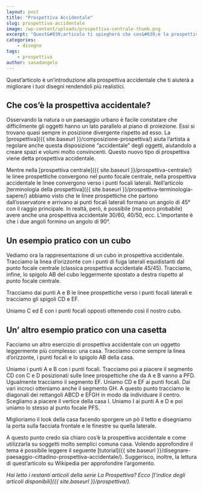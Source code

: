 ```yaml
---
layout: post
title: "Prospettiva Accidentale"
slug: prospettiva-accidentale
image: /wp-content/uploads/prospettiva-centrale-thumb.png
excerpt: "Quest&#039;articolo ti spiegherà che cos&#039;è la prospettiva accidentale e come usarla per rendere i tuoi disegni più realistici."
categories:
    - disegno
tags:
    - prospettiva
author: sasadangelo
---
```



Quest&#8217;articolo è un&#8217;introduzione alla prospettiva accidentale che ti aiuterà a migliorare i tuoi disegni rendendoli più realistici.

## Che cos&#8217;è la prospettiva accidentale?

Osservando la natura o un paesaggio urbano è facile constatare che difficilmente gli oggetti hanno un lato parallelo al piano di proiezione. Essi si trovano quasi sempre in posizione divergente rispetto ad esso. La [prospettiva]({{ site.baseurl }}/composizione-prospettiva/) aiuta l’artista a regolare anche questa disposizione “accidentale” degli oggetti, aiutandolo a creare spazi e volumi molto convincenti. Questo nuovo tipo di prospettiva viene detta prospettiva accidentale.

Mentre nella [prospettiva centrale]({{ site.baseurl }}/prospettiva-centrale/) le linee prospettiche convergono nel punto focale centrale, nella prospettiva accidentale le linee convergono verso i punti focali laterali. Nell’articolo [terminologia della prospettiva]({{ site.baseurl }}/prospettiva-terminologia-sapere/) abbiamo visto che le linee prospettiche che partono dall’osservatore e arrivano ai punti focali laterali formano un angolo di 45° con il raggio principale. In realtà, però, è possibile (ma poco probabile) avere anche una prospettiva accidentale 30/60, 40/50, ecc. L’importante è che i due angoli formino un angolo di 90°.

## Un esempio pratico con un cubo

Vediamo ora la rappresentazione di un cubo in prospettiva accidentale. Tracciamo la linea d’orizzonte con i punti di fuga laterali equidistanti dal punto focale centrale (classica prospettiva accidentale 45/45). Tracciamo, infine, lo spigolo AB del cubo leggermente spostato a destra rispetto al punto focale centrale.


  


Tracciamo dai punti A e B le linee prospettiche verso i punti focali laterali e tracciamo gli spigoli CD e EF.


  


Uniamo C ed E con i punti focali opposti ottenendo così il nostro cubo.


  


## Un&#8217; altro esempio pratico con una casetta

Facciamo un altro esercizio di prospettiva accidentale con un oggetto leggermente più complesso: una casa. Tracciamo come sempre la linea d’orizzonte, i punti focali e lo spigolo AB della casa.


  



  Uniamo i punti A e B con i punti focali. Tracciamo poi a piacere il segmento CD con C e D posizionati sulle linee prospettiche che da A e B vanno a PFD. Ugualmente tracciamo il segmento EF. Uniamo CD e EF ai punti focali. Dai vari incroci otteniamo anche il segmento GH. A questo punto tracciamo le diagonali dei rettangoli ABCD e EFGH in modo da individuare il centro. Scegliamo a piacere il vertice della casa I. Uniamo I ai punti A e D e poi uniamo lo stesso al punto focale PFS.



  


Miglioriamo il look della casa facendo sporgere un pò il tetto e disegniamo la porta sulla facciata frontale e le finestre su quella laterale.


  


A questo punto credo sia chiaro cos&#8217;è la prospettiva accidentale e come utilizzarla su soggetti molto semplici comuna casa. Volendo approfondire il tema è possibile leggere il seguente [tutorial]({{ site.baseurl }}/disegnare-paesaggio-cittadino-prospettiva-accidentale/). Suggerisco, inoltre, la lettura di quest&#8217;articolo su Wikipedia per approfondire l&#8217;argomento.

_Hai letto i restanti articoli della serie La Prospettiva? Ecco [l’indice degli articoli disponibili]({{ site.baseurl }}/prospettiva/)._